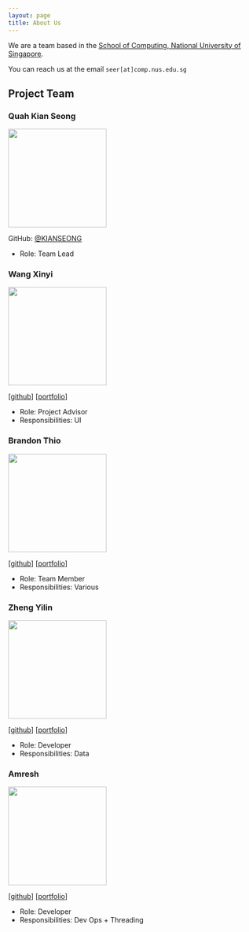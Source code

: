 ```yaml
---
layout: page
title: About Us
---
```


We are a team based in the [School of Computing, National University of Singapore](http://www.comp.nus.edu.sg).

You can reach us at the email `seer[at]comp.nus.edu.sg`

## Project Team

### Quah Kian Seong

<img src="images/kianseong.png" width="200px">

GitHub: [@KIANSEONG](https://github.com/KIANSEONG)

* Role: Team Lead

### Wang Xinyi

<img src="images/johndoe.png" width="200px">

[[github](https://github.com/wxy1203)]
[[portfolio](team/johndoe.md)]

* Role: Project Advisor
* Responsibilities: UI

### Brandon Thio

<img src="images/johndoe.png" width="200px">

[[github](https://github.com/beetee17)]
[[portfolio](team/johndoe.md)]

* Role: Team Member
* Responsibilities: Various

### Zheng Yilin

<img src="images/johndoe.png" width="200px">

[[github](http://github.com/yilinzyl)]
[[portfolio](team/johndoe.md)]

* Role: Developer
* Responsibilities: Data

### Amresh

<img src="images/johndoe.png" width="200px">

[[github](http://github.com/johndoe)]
[[portfolio](team/johndoe.md)]

* Role: Developer
* Responsibilities: Dev Ops + Threading

